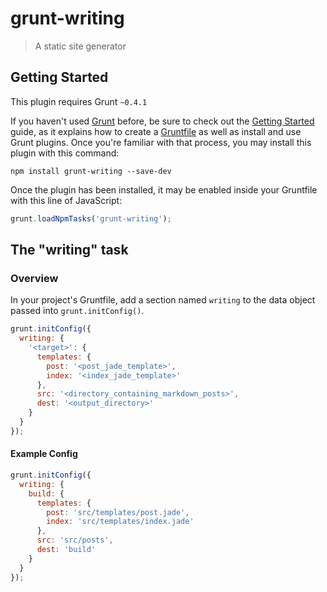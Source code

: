 # grunt-writing

> A static site generator

## Getting Started
This plugin requires Grunt `~0.4.1`

If you haven't used [Grunt](http://gruntjs.com/) before, be sure to check out the [Getting Started](http://gruntjs.com/getting-started) guide, as it explains how to create a [Gruntfile](http://gruntjs.com/sample-gruntfile) as well as install and use Grunt plugins. Once you're familiar with that process, you may install this plugin with this command:

```shell
npm install grunt-writing --save-dev
```

Once the plugin has been installed, it may be enabled inside your Gruntfile with this line of JavaScript:

```js
grunt.loadNpmTasks('grunt-writing');
```

## The "writing" task

### Overview
In your project's Gruntfile, add a section named `writing` to the data object passed into `grunt.initConfig()`.

```js
grunt.initConfig({
  writing: {
    '<target>': {
      templates: {
        post: '<post_jade_template>',
        index: '<index_jade_template>'
      },
      src: '<directory_containing_markdown_posts>',
      dest: '<output_directory>'
    }
  }
});
```

#### Example Config

```js
grunt.initConfig({
  writing: {
    build: {
      templates: {
        post: 'src/templates/post.jade',
        index: 'src/templates/index.jade'
      },
      src: 'src/posts',
      dest: 'build'
    }
  }
});
```
